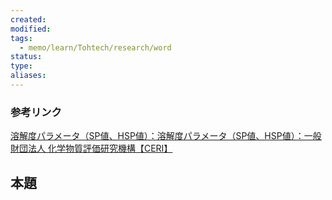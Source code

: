 ```yaml
---
created: 
modified: 
tags:
  - memo/learn/Tohtech/research/word
status: 
type: 
aliases:
---
```

### 参考リンク
[溶解度パラメータ（SP値、HSP値）：溶解度パラメータ（SP値、HSP値）：一般財団法人 化学物質評価研究機構【CERI】](https://www.cerij.or.jp/service/05_polymer/Hildebrand_Hansen.html)
## 本題
